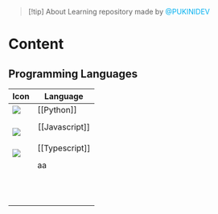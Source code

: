 
> [!tip] About
> Learning repository made by <font color="#00b0f0">@PUKINIDEV</font>
# Content
## Programming Languages

| I**con**                                                                                                                       | **Language**                    |
| ------------------------------------------------------------------------------------------------------------------------------ | ------------------------------- |
| <img src="https://cdn.jsdelivr.net/gh/devicons/devicon@latest/icons/python/python-original.svg" />                             | [[Python]]                      |
| <br>            <img src="https://cdn.jsdelivr.net/gh/devicons/devicon@latest/icons/javascript/javascript-original.svg" /><br> | <center>[[Javascript]]</center> |
| <br>            <img src="https://cdn.jsdelivr.net/gh/devicons/devicon@latest/icons/typescript/typescript-original.svg" /><br> | [[Typescript]]                  |
|                                                                                                                                | aa                              |
|                                                                                                                                |                                 |
|                                                                                                                                |                                 |
|                                                                                                                                |                                 |
|                                                                                                                                |                                 |
|                                                                                                                                |                                 |
|                                                                                                                                |                                 |
|                                                                                                                                |                                 |
|                                                                                                                                |                                 |
|                                                                                                                                |                                 |
|                                                                                                                                |                                 |
|                                                                                                                                |                                 |
